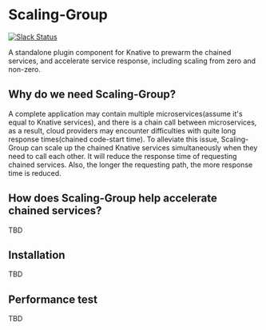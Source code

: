# Scaling-Group
[![Slack Status](https://img.shields.io/badge/slack-join_chat-white.svg?logo=slack&style=social)](https://knative.slack.com)

A standalone plugin component for Knative to prewarm the chained services, and accelerate service response, including scaling from zero and non-zero.

## Why do we need Scaling-Group?
A complete application may contain multiple microservices(assume it's equal to Knative services), and there is a chain call between microservices, as a result, cloud providers may encounter difficulties with quite long response times(chained code-start time). To alleviate this issue, Scaling-Group can scale up the chained Knative services simultaneously when they need to call each other. It will reduce the response time of requesting chained services. Also, the longer the requesting path, the more response time is reduced.


## How does Scaling-Group help accelerate chained services?
TBD

## Installation
TBD

## Performance test
TBD
